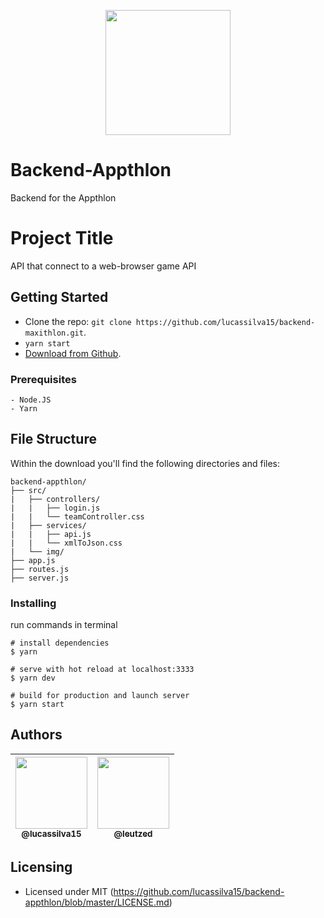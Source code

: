 <p align="center">
  <img src="https://www.maxithlon.com/common/images/homegame1.png" width="200" />
</p>

# Backend-Appthlon
Backend for the Appthlon

# Project Title

API that connect to a web-browser game API

## Getting Started

- Clone the repo: `git clone https://github.com/lucassilva15/backend-maxithlon.git`.
- `yarn start`
- [Download from Github](https://github.com/lucassilva15/backend-maxithlon/archive/master.zip).

### Prerequisites

```
- Node.JS
- Yarn 
```

## File Structure
Within the download you'll find the following directories and files:

```
backend-appthlon/
├── src/
|   ├── controllers/
|   |   ├── login.js
|   |   └── teamController.css
|   ├── services/
|   |   ├── api.js
|   |   └── xmlToJson.css
|   └── img/
├── app.js
├── routes.js
├── server.js
```

### Installing
run commands in terminal 
```
# install dependencies
$ yarn

# serve with hot reload at localhost:3333
$ yarn dev

# build for production and launch server
$ yarn start
```

## Authors

| [<img src="https://avatars3.githubusercontent.com/u/49292608?s=400&u=bfea57146c2451ddcc364b664a4f1c041fbe62d7&v=4" width=115><br><sub>@lucassilva15</sub>](https://github.com/lucassilva15) | [<img src="https://avatars3.githubusercontent.com/u/55982817?s=400&u=f5737d5edc4b5e44cd510e2343cae6c5583cad65&v=4" width=115><br><sub>@leutzed</sub>](https://github.com/leutzed) |
| :---: | :---: |


## Licensing

- Licensed under MIT (https://github.com/lucassilva15/backend-appthlon/blob/master/LICENSE.md)

